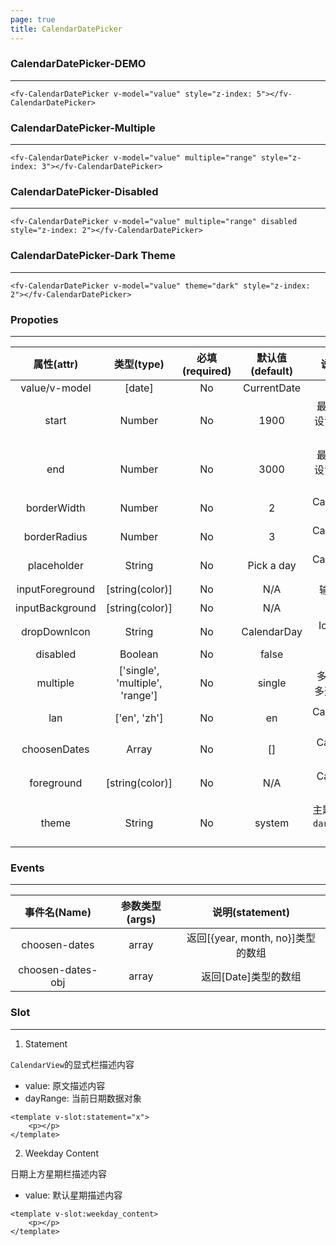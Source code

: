 ```yaml
---
page: true
title: CalendarDatePicker
--- 
```

### CalendarDatePicker-DEMO
---

<script>
export default {

    data () {
        return {
            value: new Date()
        }
    }

}
</script>

<div style="z-index: 5">

<ClientOnly>
<fv-CalendarDatePicker v-model="value" style="z-index: 5"></fv-CalendarDatePicker>
</ClientOnly>
</div>

```vue
<fv-CalendarDatePicker v-model="value" style="z-index: 5"></fv-CalendarDatePicker>
```

### CalendarDatePicker-Multiple

---

<div style="z-index: 3">
<ClientOnly>
<fv-CalendarDatePicker v-model="value" multiple="range" style="z-index: 3"></fv-CalendarDatePicker>
</ClientOnly>
</div>

```vue
<fv-CalendarDatePicker v-model="value" multiple="range" style="z-index: 3"></fv-CalendarDatePicker>
```

### CalendarDatePicker-Disabled

---

<div style="z-index: 2">
<ClientOnly>
<fv-CalendarDatePicker v-model="value" multiple="range" disabled style="z-index: 2"></fv-CalendarDatePicker>
</ClientOnly>
</div>

```vue
<fv-CalendarDatePicker v-model="value" multiple="range" disabled style="z-index: 2"></fv-CalendarDatePicker>
```

### CalendarDatePicker-Dark Theme

---

<div style="z-index: 1">
<ClientOnly>
<fv-CalendarDatePicker v-model="value" theme="dark" style="z-index: 2"></fv-CalendarDatePicker>
</ClientOnly>

</div>

```vue
<fv-CalendarDatePicker v-model="value" theme="dark" style="z-index: 2"></fv-CalendarDatePicker>
```

### Propoties

---
|   属性(attr)    |           类型(type)            | 必填(required) | 默认值(default) |                      说明(statement)                      |
|:---------------:|:-------------------------------:|:--------------:|:---------------:|:---------------------------------------------------------:|
|  value/v-model  |             [date]              |       No       |   CurrentDate   |                                                           |
|      start      |             Number              |       No       |      1900       |          最小年份, 尽量不要设置过小防止性能消耗           |
|       end       |             Number              |       No       |      3000       |          最大年份, 尽量不要设置过大防止性能消耗           |
|   borderWidth   |             Number              |       No       |        2        |              CalendarDatePicker border width              |
|  borderRadius   |             Number              |       No       |        3        |             CalendarDatePicker border radius              |
|   placeholder   |             String              |       No       |   Pick a day    |              CalendarDatePicker placeholder               |
| inputForeground |         [string(color)]         |       No       |       N/A       |                     输入框文字前景色                      |
| inputBackground |         [string(color)]         |       No       |       N/A       |                       输入框背景色                        |
|  dropDownIcon   |             String              |       No       |   CalendarDay   |                   Icon with Fabric-Icon                   |
|    disabled     |             Boolean             |       No       |      false      |                                                           |
|    multiple     | ['single', 'multiple', 'range'] |       No       |     single      |           多选模式, 有单选、多选和范围日期选择            |
|       lan       |          ['en', 'zh']           |       No       |       en        |               CalendarDatePicker language.                |
|  choosenDates   |              Array              |       No       |       []        |                 CalendarView初始选中日期                  |
|   foreground    |         [string(color)]         |       No       |       N/A       |                  CalendarView主题前景色                   |
|      theme      |             String              |       No       |     system      | 主题样式, 包含`light`, `dark`, `system`, `custom`几种样式 |

### Events

---
|   事件名(Name)    | 参数类型(args) |          说明(statement)          |
|:-----------------:|:--------------:|:---------------------------------:|
|   choosen-dates   |     array      | 返回[{year, month, no}]类型的数组 |
| choosen-dates-obj |     array      |       返回[Date]类型的数组        |

### Slot
---
1. Statement

`CalendarView`的显式栏描述内容
- value: 原文描述内容
- dayRange: 当前日期数据对象

```vue
<template v-slot:statement="x">
    <p></p>
</template>
```

2. Weekday Content

日期上方星期栏描述内容
- value: 默认星期描述内容

```vue
<template v-slot:weekday_content>
    <p></p>
</template>
```